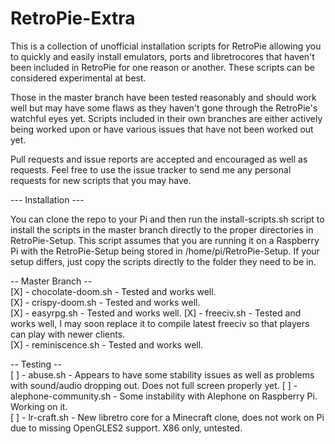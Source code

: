 # RetroPie-Extra

This is a collection of unofficial installation scripts for RetroPie allowing you to quickly and easily install emulators, ports and libretrocores that haven't been 
included in RetroPie for one reason or another. These scripts can be considered experimental at best. 

Those in the master branch have been tested reasonably and should work well but may have some flaws as they haven't gone through the RetroPie's watchful eyes yet. 
Scripts included in their own branches are either actively being worked upon or have various issues that have not been worked out yet.

Pull requests and issue reports are accepted and encouraged as well as requests. Feel free to use the issue tracker to send me any personal requests for new scripts
that you may have.

--- Installation ---

You can clone the repo to your Pi and then run the install-scripts.sh script to install the scripts in the master branch directly to the proper directories in RetroPie-Setup.
This script assumes that you are running it on a Raspberry Pi with the RetroPie-Setup being stored in /home/pi/RetroPie-Setup. If your setup differs, just copy the scripts
directly to the folder they need to be in.


-- Master Branch --  
[X] - chocolate-doom.sh - Tested and works well.    
[X] - crispy-doom.sh - Tested and works well.  
[X] - easyrpg.sh - Tested and works well.
[X] - freeciv.sh - Tested and works well, I may soon replace it to compile latest freeciv so that players can play with newer clients.  
[X] - reminiscence.sh - Tested and works well.  

-- Testing --  
[ ] - abuse.sh - Appears to have some stability issues as well as problems with sound/audio dropping out. Does not full screen properly yet.
[ ] - alephone-community.sh - Some instability with Alephone on Raspberry Pi. Working on it.  
[ ] - lr-craft.sh - New libretro core for a Minecraft clone, does not work on Pi due to missing OpenGLES2 support. X86 only, untested.  


